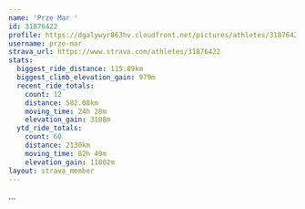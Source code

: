```yaml
---
name: 'Prze Mar '
id: 31876422
profile: https://dgalywyr863hv.cloudfront.net/pictures/athletes/31876422/22548952/3/large.jpg
username: prze-mar
strava_url: https://www.strava.com/athletes/31876422
stats:
  biggest_ride_distance: 115.89km
  biggest_climb_elevation_gain: 979m
  recent_ride_totals:
    count: 12
    distance: 582.08km
    moving_time: 24h 28m
    elevation_gain: 3108m
  ytd_ride_totals:
    count: 60
    distance: 2130km
    moving_time: 82h 49m
    elevation_gain: 11802m
layout: strava_member
--- 
```

...
